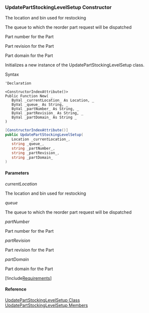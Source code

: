 ﻿### UpdatePartStockingLevelSetup Constructor

The location and bin used for restocking

The queue to which the reorder part request will be dispatched

Part number for the Part

Part revision for the Part

Part domain for the Part

Initializes a new instance of the UpdatePartStockingLevelSetup class.

Syntax

```vbnet
'Declaration

<ConstructorIndexAttribute()>
Public Function New( _
   ByVal _currentLocation_ As Location, _
   ByVal _queue_ As String, _
   ByVal _partNumber_ As String, _
   ByVal _partRevision_ As String, _
   ByVal _partDomain_ As String _
)
```

```csharp
[ConstructorIndexAttribute()]
public UpdatePartStockingLevelSetup( 
   Location _currentLocation_,
   string _queue_,
   string _partNumber_,
   string _partRevision_,
   string _partDomain_
)
```

#### Parameters

_currentLocation_

The location and bin used for restocking

_queue_

The queue to which the reorder part request will be dispatched

_partNumber_

Part number for the Part

_partRevision_

Part revision for the Part

_partDomain_

Part domain for the Part

[!include[Requirements](../partials/requirements.md)]

#### Reference

[UpdatePartStockingLevelSetup Class](FChoice.Toolkits.Clarify~FChoice.Toolkits.Clarify.Logistics.UpdatePartStockingLevelSetup.md)  
[UpdatePartStockingLevelSetup Members](FChoice.Toolkits.Clarify~FChoice.Toolkits.Clarify.Logistics.UpdatePartStockingLevelSetup_members.md)